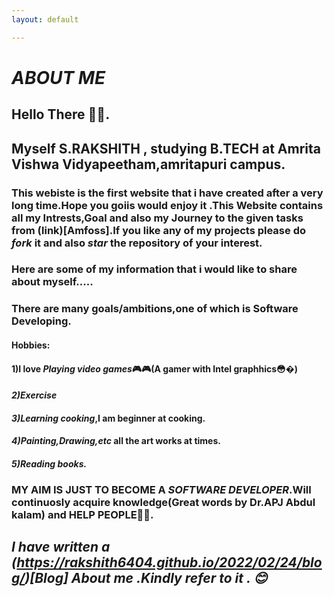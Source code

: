 ```yaml
---
layout: default

---
```


# *ABOUT ME* 
## **Hello There 👋👋**.

## Myself S.RAKSHITH , studying B.TECH at Amrita Vishwa Vidyapeetham,amritapuri campus.
### This webiste is the first website that i have created after a very long time.Hope you goiis would enjoy it .This Website contains all my Intrests,Goal and also my Journey to the given tasks from (link)[Amfoss].If you like any of my projects please do *fork* it and also *star* the repository of your interest.
### Here are some of my information that i would like to share about myself.....
### There are many goals/ambitions,one of which is **Software Developing**.
#### Hobbies:
#### 1)I love *Playing video games*🎮🎮(A gamer with Intel graphhics😳�)
#### *2)Exercise*
#### *3)Learning cooking*,I am beginner at cooking.
#### *4)Painting,Drawing,etc* all the art works at times.
#### *5)Reading books.*

### MY AIM IS JUST TO BECOME A *SOFTWARE DEVELOPER*.Will continuosly acquire knowledge(Great words by Dr.APJ Abdul kalam) and HELP PEOPLE💪💪.

## *I have written a (https://rakshith6404.github.io/2022/02/24/blog/)[Blog] About me .Kindly refer to it . 😊*
